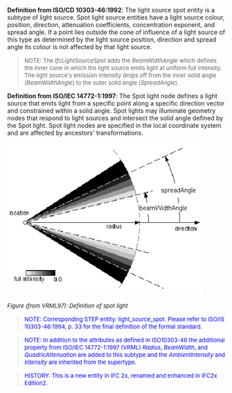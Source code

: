 ﻿**Definition from ISO/CD 10303-46:1992**: The light source spot entity is a subtype of light source. Spot light source entities have a light source colour, position, direction, attenuation coefficients, concentration exponent, and spread angle. If a point lies outside the cone of influence of a light source of this type as determined by the light source position, direction and spread angle its colour is not affected by that light source.

> <font size="-1">NOTE: The <i>IfcLightSourceSpot</i> adds the
		  <i>BeamWidthAngle</i> which defines the inner cone in which the light source
		  emits light at uniform full intensity. The light source's emission intensity
		  drops off from the inner solid angle (<i>BeamWidthAngle</i>) to the outer solid
		  angle (<i>SpreadAngle</i>).</font>
>

**Definition from ISO/IEC 14772-1:1997**: The Spot light node defines a light source that emits light from a specific point along a specific direction vector and constrained within a solid angle. Spot lights may illuminate geometry nodes that respond to light sources and intersect the solid angle defined by the Spot light. Spot light nodes are specified in the local coordinate system and are affected by ancestors' transformations.

![spot light](../../../../../../figures/ifclightsourcespot_fig1.gif)

_<font size="-1">Figure (from VRML97): Definition of spot
		light</font>_

> <font size="-1" color="#0000FF">NOTE: Corresponding STEP entity:
		  light_source_spot. Please refer to ISO/IS 10303-46:1994, p. 33 for the final
		  definition of the formal standard. </font>
>

> <font color="#0000FF" size="-1">NOTE: In addition to the
		attributes as defined in ISO10303-46 the additional property from ISO/IEC
		14772-1:1997 (VRML) <i>Radius</i>, <i>BeamWidth</i>, and
		<i>QuadricAttenuation</i> are added to this subtype and the
		<i>AmbientIntensity</i> and <i>Intensity</i> are inherited from the
		supertype.</font>

> <font color="#0000FF" size="-1">HISTORY: This is a new entity
		in IFC 2x, renamed and enhanced in IFC2x Edition2.</font>